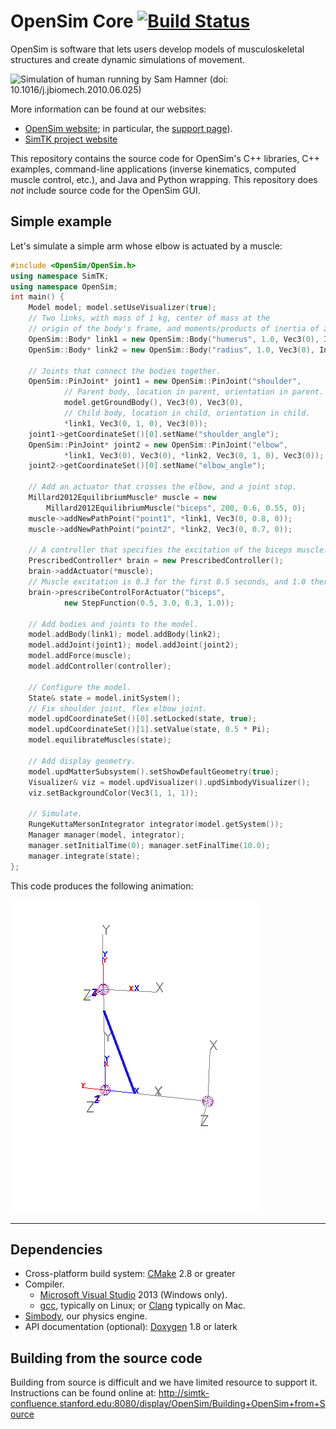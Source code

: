 OpenSim Core [![Build Status][buildstatus_image]][travisci]
============ 

OpenSim is software that lets users develop models of musculoskeletal
structures and create dynamic simulations of movement.

![Simulation of human running by Sam Hamner (doi:
10.1016/j.jbiomech.2010.06.025)][running_gif]

More information can be found at our websites:

* [OpenSim website](http://opensim.stanford.edu); in particular, the [support
  page](http://opensim.stanford.edu/support/index.html)).
* [SimTK project website](https://simtk.org/home/opensim)

This repository contains the source code for OpenSim's C++ libraries, C++
examples, command-line applications (inverse kinematics, computed muscle
control, etc.), and Java and Python wrapping. This repository does *not*
include source code for the OpenSim GUI.


Simple example
--------------
Let's simulate a simple arm whose elbow is actuated by a muscle:
```cpp
#include <OpenSim/OpenSim.h>
using namespace SimTK;
using namespace OpenSim;
int main() {
    Model model; model.setUseVisualizer(true);
    // Two links, with mass of 1 kg, center of mass at the
    // origin of the body's frame, and moments/products of inertia of zero.
    OpenSim::Body* link1 = new OpenSim::Body("humerus", 1.0, Vec3(0), Inertia(0));
    OpenSim::Body* link2 = new OpenSim::Body("radius", 1.0, Vec3(0), Inertia(0));

    // Joints that connect the bodies together.
    OpenSim::PinJoint* joint1 = new OpenSim::PinJoint("shoulder",
            // Parent body, location in parent, orientation in parent.
            model.getGroundBody(), Vec3(0), Vec3(0),
            // Child body, location in child, orientation in child.
            *link1, Vec3(0, 1, 0), Vec3(0));
    joint1->getCoordinateSet()[0].setName("shoulder_angle");
    OpenSim::PinJoint* joint2 = new OpenSim::PinJoint("elbow",
            *link1, Vec3(0), Vec3(0), *link2, Vec3(0, 1, 0), Vec3(0));
    joint2->getCoordinateSet()[0].setName("elbow_angle");

    // Add an actuator that crosses the elbow, and a joint stop.
    Millard2012EquilibriumMuscle* muscle = new
        Millard2012EquilibriumMuscle("biceps", 200, 0.6, 0.55, 0);
    muscle->addNewPathPoint("point1", *link1, Vec3(0, 0.8, 0));
    muscle->addNewPathPoint("point2", *link2, Vec3(0, 0.7, 0));

    // A controller that specifies the excitation of the biceps muscle.
    PrescribedController* brain = new PrescribedController();
    brain->addActuator(*muscle);
    // Muscle excitation is 0.3 for the first 0.5 seconds, and 1.0 thereafter.
    brain->prescribeControlForActuator("biceps",
            new StepFunction(0.5, 3.0, 0.3, 1.0));

    // Add bodies and joints to the model.
    model.addBody(link1); model.addBody(link2);
    model.addJoint(joint1); model.addJoint(joint2);
    model.addForce(muscle); 
    model.addController(controller);

    // Configure the model.
    State& state = model.initSystem();
    // Fix shoulder joint, flex elbow joint.
    model.updCoordinateSet()[0].setLocked(state, true);
    model.updCoordinateSet()[1].setValue(state, 0.5 * Pi);
    model.equilibrateMuscles(state);

    // Add display geometry.
    model.updMatterSubsystem().setShowDefaultGeometry(true);
    Visualizer& viz = model.updVisualizer().updSimbodyVisualizer();
    viz.setBackgroundColor(Vec3(1, 1, 1));

    // Simulate.
    RungeKuttaMersonIntegrator integrator(model.getSystem());
    Manager manager(model, integrator);
    manager.setInitialTime(0); manager.setFinalTime(10.0);
    manager.integrate(state);
};
```

This code produces the following animation:

![Simulation of an arm actuated by a muscle][simple_example_gif]

---


Dependencies
------------
* Cross-platform build system:
  [CMake](http://www.cmake.org/cmake/resources/software.html) 2.8 or greater
* Compiler.
    * [Microsoft Visual Studio](http://www.visualstudio.com) 2013 (Windows only).
    * [gcc](http://gcc.gnu.org), typically on Linux; or
      [Clang](http://clang.llvm.org) typically on Mac.
* [Simbody](https:/github.com/simbody/simbody), our physics engine.
* API documentation (optional):
  [Doxygen](http://www.stack.nl/~dimitri/doxygen/) 1.8 or laterk


Building from the source code
-----------------------------
Building from source is difficult and we have limited resource to support 
it. Instructions can be found online at:
http://simtk-confluence.stanford.edu:8080/display/OpenSim/Building+OpenSim+from+Source


[travisci]: https://magnum.travis-ci.com/opensim-org/opensim-core
[buildstatus_image]: https://travis-ci.org/opensim-org/opensim-core.png?branch=master
[running_gif]: OpenSim/doc/images/opensim_running.gif
[simple_example_gif]: OpenSim/doc/images/opensim_double_pendulum_muscle.gif
